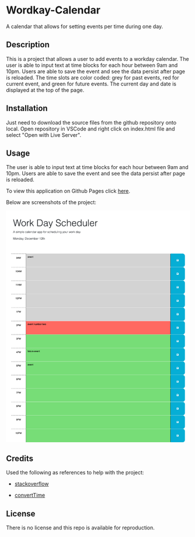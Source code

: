 # Wordkay-Calendar
A calendar that allows for setting events per time during one day.

## Description

This is a project that allows a user to add events to a workday calendar. The user is able to input text at time blocks for each hour between 9am and 10pm. Users are able to save the event and see the data persist after page is reloaded. The time slots are color coded: grey for past events, red for current event, and green for future events. The current day and date is displayed at the top of the page.

## Installation

Just need to download the source files from the github repository onto local. Open repository in VSCode and right click on index.html file and select "Open with Live Server". 

## Usage

The user is able to input text at time blocks for each hour between 9am and 10pm. Users are able to save the event and see the data persist after page is reloaded. 

To view this application on Github Pages click [here](https://github.com/GarrettAnderson/workday-calendar).

Below are screenshots of the project:

![](assets/images/screenshot.png)


## Credits

Used the following as references to help with the project:

* [stackoverflow](https://stackoverflow.com/questions/49245033/javascript-generate-array-of-hours-in-the-day-starting-with-current-hour)

* [convertTime](https://www.folkstalk.com/2022/10/how-to-conver-time-format-to-12-hours-in-javascript-with-code-examples.html)



## License

There is no license and this repo is available for reproduction.

